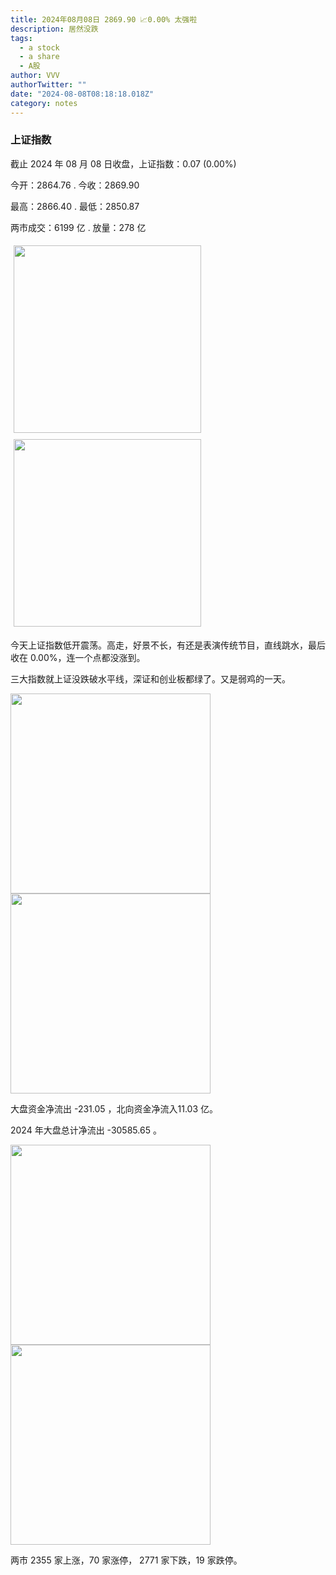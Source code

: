 ```yaml
---
title: 2024年08月08日 2869.90 📈0.00% 太强啦
description: 居然没跌
tags:
  - a stock
  - a share
  - A股
author: VVV
authorTwitter: ""
date: "2024-08-08T08:18:18.018Z"
category: notes
---
```


### 上证指数

截止 2024 年 08 月 08 日收盘，上证指数：<span class="font-semibold text-r-5">0.07 (0.00%)</span>

今开：<span class="font-semibold text-r-5">2864.76 </span> . 今收：<span class="font-semibold text-r-5">2869.90 </span>

最高：<span class="font-semibold text-g-5">2866.40 </span> . 最低：<span class="font-semibold text-g-5">2850.87 </span>

两市成交：<span class="font-semibold">6199 亿</span> . 放量：<span class="font-semibold text-g-5">278 亿</span>

<img src="/images/uploads/2024-08/20240808-zs-sh.png" style="width: 300px;display:inline-block;margin: 5px">
<img src="/images/uploads/2024-08/20240808-zs-sh-rk.png" style="width: 300px;display:inline-block;margin: 5px">

今天上证指数低开震荡。高走，好景不长，有还是表演传统节目，直线跳水，最后收在 0.00%，连一个点都没涨到。

三大指数就上证没跌破水平线，深证和创业板都绿了。又是弱鸡的一天。

<img src="/images/uploads/2024-08/20240808-zs-global.png" width="320">
<img src="/images/uploads/2024-08/20240808-zs-bs.png" width="320">

大盘资金净流出 <span class="font-semibold text-g-5">-231.05 </span>，北向资金净流入<span class="font-semibold text-r-5">11.03 亿</span>。

2024 年大盘总计净流出 <span class="font-semibold text-g-8">-30585.65 </span>。

<img src="/images/uploads/2024-08/20240808-zs-as.png" width="320">
<img src="/images/uploads/2024-08/20240808-zs-zdtj.png" width="320">

两市 <span class="text-r-7">2355</span> 家上涨，70 家涨停， <span class="font-semibold text-g-6">2771</span> 家下跌，19 家跌停。
